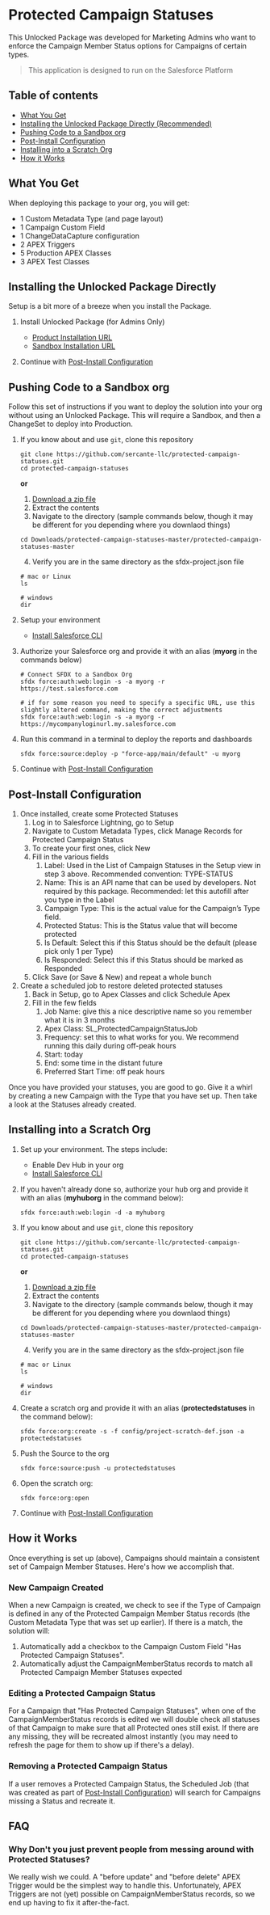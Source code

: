 # Protected Campaign Statuses
This Unlocked Package was developed for Marketing Admins who want to enforce the Campaign Member Status options for Campaigns of certain types.

> This application is designed to run on the Salesforce Platform

## Table of contents
- [What You Get](#what-you-get)
- [Installing the Unlocked Package Directly (Recommended)](#installing-the-unlocked-package-directly)
- [Pushing Code to a Sandbox org](#pushing-code-to-a-sandbox-org)
- [Post-Install Configuration](#post-install-configuration)
- [Installing into a Scratch Org](#installing-into-a-scratch-org)
- [How it Works](#how-it-works)
## What You Get
When deploying this package to your org, you will get:
- 1 Custom Metadata Type (and page layout)
- 1 Campaign Custom Field
- 1 ChangeDataCapture configuration
- 2 APEX Triggers
- 5 Production APEX Classes
- 3 APEX Test Classes

## Installing the Unlocked Package Directly
Setup is a bit more of a breeze when you install the Package.

1. Install Unlocked Package (for Admins Only)
    - [Product Installation URL](https://login.salesforce.com/packaging/installPackage.apexp?p0=04t5G000004C4QQQA0)
    - [Sandbox Installation URL](https://test.salesforce.com/packaging/installPackage.apexp?p0=04t5G000004C4QQQA0)

1. Continue with [Post-Install Configuration](#post-install-configuration)
## Pushing Code to a Sandbox org

Follow this set of instructions if you want to deploy the solution into your org without using an Unlocked Package. This will require a Sandbox, and then a ChangeSet to deploy into Production.

1. If you know about and use `git`, clone this repository

    ```
    git clone https://github.com/sercante-llc/protected-campaign-statuses.git
    cd protected-campaign-statuses
    ```

    **or**

    1. [Download a zip file](https://github.com/sercante-llc/protected-campaign-statuses/archive/master.zip)
    1. Extract the contents
    1. Navigate to the directory (sample commands below, though it may be different for you depending where you downlaod things)

    ```
    cd Downloads/protected-campaign-statuses-master/protected-campaign-statuses-master
    ```
    4. Verify you are in the same directory as the sfdx-project.json file
    ```
    # mac or Linux
    ls 

    # windows
    dir
    ```

1. Setup your environment
    - [Install Salesforce CLI](https://developer.salesforce.com/docs/atlas.en-us.sfdx_setup.meta/sfdx_setup/sfdx_setup_install_cli.htm)

1. Authorize your Salesforce org and provide it with an alias (**myorg** in the commands below)
    ```
    # Connect SFDX to a Sandbox Org
    sfdx force:auth:web:login -s -a myorg -r https://test.salesforce.com

    # if for some reason you need to specify a specific URL, use this slightly altered command, making the correct adjustments
    sfdx force:auth:web:login -s -a myorg -r https://mycompanyloginurl.my.salesforce.com
    ```

1. Run this command in a terminal to deploy the reports and dashboards
    ```
    sfdx force:source:deploy -p "force-app/main/default" -u myorg
    ```
1. Continue with [Post-Install Configuration](#post-install-configuration)
## Post-Install Configuration

1. Once installed, create some Protected Statuses
    1. Log in to Salesforce Lightning, go to Setup
    1. Navigate to Custom Metadata Types, click Manage Records for Protected Campaign Status
    1. To create your first ones, click New
    1. Fill in the various fields
        1. Label: Used in the List of Campaign Statuses in the Setup view in step 3 above. Recommended convention:  TYPE-STATUS
        1. Name: This is an API name that can be used by developers. Not required by this package. Recommended: let this autofill after you type in the Label
        1. Campaign Type: This is the actual value for the Campaign’s Type field.
        1. Protected Status: This is the Status value that will become protected
        1. Is Default: Select this if this Status should be the default (please pick only 1 per Type)
        1. Is Responded: Select this if this Status should be marked as Responded
    1. Click Save (or Save & New) and repeat a whole bunch
1. Create a scheduled job to restore deleted protected statuses
    1. Back in Setup, go to Apex Classes and click Schedule Apex
    1. Fill in the few fields
        1. Job Name: give this a nice descriptive name so you remember what it is in 3 months
        1. Apex Class: SL_ProtectedCampaignStatusJob
        1. Frequency: set this to what works for you. We recommend running this daily during off-peak hours
        1. Start: today
        1. End: some time in the distant future
        1. Preferred Start Time: off peak hours

Once you have provided your statuses, you are good to go. Give it a whirl by creating a new Campaign with the Type that you have set up. Then take a look at the Statuses already created.

## Installing into a Scratch Org
1. Set up your environment. The steps include:

    - Enable Dev Hub in your org
    - [Install Salesforce CLI](https://developer.salesforce.com/docs/atlas.en-us.sfdx_setup.meta/sfdx_setup/sfdx_setup_install_cli.htm)

1. If you haven't already done so, authorize your hub org and provide it with an alias (**myhuborg** in the command below):

    ```
    sfdx force:auth:web:login -d -a myhuborg
    ```

1. If you know about and use `git`, clone this repository

    ```
    git clone https://github.com/sercante-llc/protected-campaign-statuses.git
    cd protected-campaign-statuses
    ```

    **or**

    1. [Download a zip file](https://github.com/sercante-llc/protected-campaign-statuses/archive/master.zip)
    1. Extract the contents
    1. Navigate to the directory (sample commands below, though it may be different for you depending where you downlaod things)

    ```
    cd Downloads/protected-campaign-statuses-master/protected-campaign-statuses-master
    ```
    4. Verify you are in the same directory as the sfdx-project.json file
    ```
    # mac or Linux
    ls 

    # windows
    dir
    ```

1. Create a scratch org and provide it with an alias (**protectedstatuses** in the command below):

    ```
    sfdx force:org:create -s -f config/project-scratch-def.json -a protectedstatuses
    ```

1. Push the Source to the org
    ```
    sfdx force:source:push -u protectedstatuses
    ```

1. Open the scratch org:

    ```
    sfdx force:org:open
    ```

1. Continue with [Post-Install Configuration](#post-install-configuration)

## How it Works
Once everything is set up (above), Campaigns should maintain a consistent set of Campaign Member Statuses. Here's how we accomplish that.

### New Campaign Created
When a new Campaign is created, we check to see if the Type of Campaign is defined in any of the Protected Campaign Member Status records (the Custom Metadata Type that was set up earlier). If there is a match, the solution will:
1. Automatically add a checkbox to the Campaign Custom Field "Has Protected Campaign Statuses".
1. Automatically adjust the CampaignMemberStatus records to match all Protected Campaign Member Statuses expected

### Editing a Protected Campaign Status
For a Campaign that "Has Protected Campaign Statuses", when one of the CampaignMemberStatus records is edited we will double check all statuses of that Campaign to make sure that all Protected ones still exist. If there are any missing, they will be recreated almost instantly (you may need to refresh the page for them to show up if there's a delay).

### Removing a Protected Campaign Status
If a user removes a Protected Campaign Status, the Scheduled Job (that was created as part of [Post-Install Configuration](#post-install-configuration)) will search for Campaigns missing a Status and recreate it.

## FAQ

### Why Don't you just prevent people from messing around with Protected Statuses?
We really wish we could. A "before update" and "before delete" APEX Trigger would be the simplest way to handle this. Unfortunately, APEX Triggers are not (yet) possible on CampaignMemberStatus records, so we end up having to fix it after-the-fact.